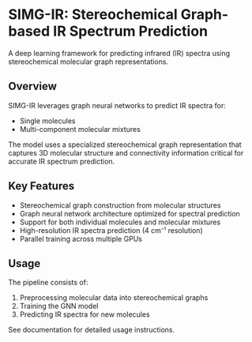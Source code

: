 # SIMG-IR: Stereochemical Graph-based IR Spectrum Prediction

A deep learning framework for predicting infrared (IR) spectra using stereochemical molecular graph representations.

## Overview

SIMG-IR leverages graph neural networks to predict IR spectra for:
- Single molecules
- Multi-component molecular mixtures

The model uses a specialized stereochemical graph representation that captures 3D molecular structure and connectivity information critical for accurate IR spectrum prediction.

## Key Features

- Stereochemical graph construction from molecular structures
- Graph neural network architecture optimized for spectral prediction
- Support for both individual molecules and molecular mixtures
- High-resolution IR spectra prediction (4 cm⁻¹ resolution)
- Parallel training across multiple GPUs

## Usage

The pipeline consists of:
1. Preprocessing molecular data into stereochemical graphs
2. Training the GNN model
3. Predicting IR spectra for new molecules

See documentation for detailed usage instructions.